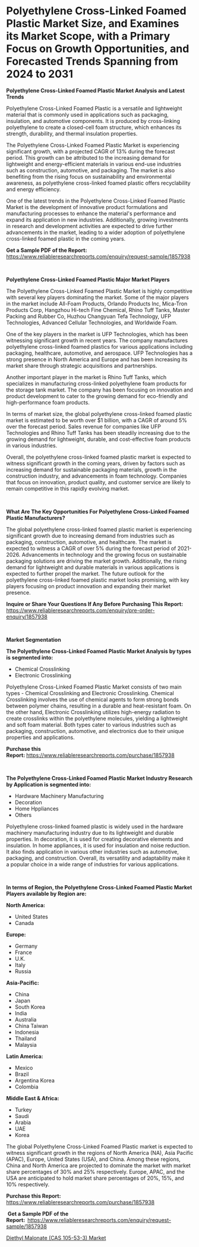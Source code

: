 <p><h1>Polyethylene Cross-Linked Foamed Plastic Market Size, and Examines its Market Scope, with a Primary Focus on Growth Opportunities, and Forecasted Trends Spanning from 2024 to 2031</h1></p><p><strong>Polyethylene Cross-Linked Foamed Plastic Market Analysis and Latest Trends</strong></p>
<p><p>Polyethylene Cross-Linked Foamed Plastic is a versatile and lightweight material that is commonly used in applications such as packaging, insulation, and automotive components. It is produced by cross-linking polyethylene to create a closed-cell foam structure, which enhances its strength, durability, and thermal insulation properties.</p><p>The Polyethylene Cross-Linked Foamed Plastic Market is experiencing significant growth, with a projected CAGR of 13% during the forecast period. This growth can be attributed to the increasing demand for lightweight and energy-efficient materials in various end-use industries such as construction, automotive, and packaging. The market is also benefiting from the rising focus on sustainability and environmental awareness, as polyethylene cross-linked foamed plastic offers recyclability and energy efficiency.</p><p>One of the latest trends in the Polyethylene Cross-Linked Foamed Plastic Market is the development of innovative product formulations and manufacturing processes to enhance the material's performance and expand its application in new industries. Additionally, growing investments in research and development activities are expected to drive further advancements in the market, leading to a wider adoption of polyethylene cross-linked foamed plastic in the coming years.</p></p>
<p><strong>Get a Sample PDF of the Report:&nbsp;</strong> <a href="https://www.reliableresearchreports.com/enquiry/request-sample/1857938">https://www.reliableresearchreports.com/enquiry/request-sample/1857938</a></p>
<p>&nbsp;</p>
<p><strong>Polyethylene Cross-Linked Foamed Plastic Major Market Players</strong></p>
<p><p>The Polyethylene Cross-Linked Foamed Plastic Market is highly competitive with several key players dominating the market. Some of the major players in the market include All-Foam Products, Orlando Products Inc, Mica-Tron Products Corp, Hangzhou Hi-tech Fine Chemical, Rhino Tuff Tanks, Master Packing and Rubber Co, Huzhou Changyuan Tefa Technology, UFP Technologies, Advanced Cellular Technologies, and Worldwide Foam.</p><p>One of the key players in the market is UFP Technologies, which has been witnessing significant growth in recent years. The company manufactures polyethylene cross-linked foamed plastics for various applications including packaging, healthcare, automotive, and aerospace. UFP Technologies has a strong presence in North America and Europe and has been increasing its market share through strategic acquisitions and partnerships.</p><p>Another important player in the market is Rhino Tuff Tanks, which specializes in manufacturing cross-linked polyethylene foam products for the storage tank market. The company has been focusing on innovation and product development to cater to the growing demand for eco-friendly and high-performance foam products.</p><p>In terms of market size, the global polyethylene cross-linked foamed plastic market is estimated to be worth over $1 billion, with a CAGR of around 5% over the forecast period. Sales revenue for companies like UFP Technologies and Rhino Tuff Tanks has been steadily increasing due to the growing demand for lightweight, durable, and cost-effective foam products in various industries.</p><p>Overall, the polyethylene cross-linked foamed plastic market is expected to witness significant growth in the coming years, driven by factors such as increasing demand for sustainable packaging materials, growth in the construction industry, and advancements in foam technology. Companies that focus on innovation, product quality, and customer service are likely to remain competitive in this rapidly evolving market.</p></p>
<p>&nbsp;</p>
<p><strong>What Are The Key Opportunities For Polyethylene Cross-Linked Foamed Plastic Manufacturers?</strong></p>
<p><p>The global polyethylene cross-linked foamed plastic market is experiencing significant growth due to increasing demand from industries such as packaging, construction, automotive, and healthcare. The market is expected to witness a CAGR of over 5% during the forecast period of 2021-2026. Advancements in technology and the growing focus on sustainable packaging solutions are driving the market growth. Additionally, the rising demand for lightweight and durable materials in various applications is expected to further propel the market. The future outlook for the polyethylene cross-linked foamed plastic market looks promising, with key players focusing on product innovation and expanding their market presence.</p></p>
<p><strong>Inquire or Share Your Questions If Any Before Purchasing This Report:</strong> <a href="https://www.reliableresearchreports.com/enquiry/pre-order-enquiry/1857938">https://www.reliableresearchreports.com/enquiry/pre-order-enquiry/1857938</a></p>
<p>&nbsp;</p>
<p><strong>Market Segmentation</strong></p>
<p><strong>The Polyethylene Cross-Linked Foamed Plastic Market Analysis by types is segmented into:</strong></p>
<p><ul><li>Chemical Crosslinking</li><li>Electronic Crosslinking</li></ul></p>
<p><p>Polyethylene Cross-Linked Foamed Plastic Market consists of two main types - Chemical Crosslinking and Electronic Crosslinking. Chemical Crosslinking involves the use of chemical agents to form strong bonds between polymer chains, resulting in a durable and heat-resistant foam. On the other hand, Electronic Crosslinking utilizes high-energy radiation to create crosslinks within the polyethylene molecules, yielding a lightweight and soft foam material. Both types cater to various industries such as packaging, construction, automotive, and electronics due to their unique properties and applications.</p></p>
<p><strong>Purchase this Report:&nbsp;</strong><a href="https://www.reliableresearchreports.com/purchase/1857938">https://www.reliableresearchreports.com/purchase/1857938</a></p>
<p>&nbsp;</p>
<p><strong>The Polyethylene Cross-Linked Foamed Plastic Market Industry Research by Application is segmented into:</strong></p>
<p><ul><li>Hardware Machinery Manufacturing</li><li>Decoration</li><li>Home Hppliances</li><li>Others</li></ul></p>
<p><p>Polyethylene cross-linked foamed plastic is widely used in the hardware machinery manufacturing industry due to its lightweight and durable properties. In decoration, it is used for creating decorative elements and insulation. In home appliances, it is used for insulation and noise reduction. It also finds application in various other industries such as automotive, packaging, and construction. Overall, its versatility and adaptability make it a popular choice in a wide range of industries for various applications.</p></p>
<p>&nbsp;</p>
<p><strong>In terms of Region, the Polyethylene Cross-Linked Foamed Plastic Market Players available by Region are:</strong></p>
<p>
    <p> <strong> North America: </strong>
        <ul>
            <li>United States</li>
            <li>Canada</li>
        </ul>
        </p> 
    <p> <strong> Europe: </strong>
        <ul>
            <li>Germany</li>
            <li>France</li>
            <li>U.K.</li>
            <li>Italy</li>
            <li>Russia</li>
        </ul>
        </p> 
    <p> <strong> Asia-Pacific: </strong>
        <ul>
            <li>China</li>
            <li>Japan</li>
            <li>South Korea</li>
            <li>India</li>
            <li>Australia</li>
            <li>China Taiwan</li>
            <li>Indonesia</li>
            <li>Thailand</li>
            <li>Malaysia</li>
        </ul>
        </p> 
    <p> <strong> Latin America: </strong>
        <ul>
            <li>Mexico</li>
            <li>Brazil</li>
            <li>Argentina Korea</li>
            <li>Colombia</li>
        </ul>
        </p> 
    <p> <strong> Middle East & Africa: </strong>
        <ul>
            <li>Turkey</li>
            <li>Saudi</li>
            <li>Arabia</li>
            <li>UAE</li>
            <li>Korea</li>
        </ul>
    </p>
    </p>
<p><p>The global Polyethylene Cross-Linked Foamed Plastic market is expected to witness significant growth in the regions of North America (NA), Asia Pacific (APAC), Europe, United States (USA), and China. Among these regions, China and North America are projected to dominate the market with market share percentages of 30% and 25% respectively. Europe, APAC, and the USA are anticipated to hold market share percentages of 20%, 15%, and 10% respectively.</p></p>
<p><strong>Purchase this Report: </strong><a href="https://www.reliableresearchreports.com/purchase/1857938">https://www.reliableresearchreports.com/purchase/1857938</a></p>
<p>&nbsp;<strong>Get a Sample PDF of the Report:&nbsp;&nbsp;</strong><a href="https://www.reliableresearchreports.com/enquiry/request-sample/1857938">https://www.reliableresearchreports.com/enquiry/request-sample/1857938</a></p>
<p><strong></strong></p>
<p><p><a href="https://github.com/RichRobinson5/Market-Research-Report-List-4/blob/main/diethyl-malonate-cas-105-53-3-market.md">Diethyl Malonate (CAS 105-53-3) Market</a></p></p>